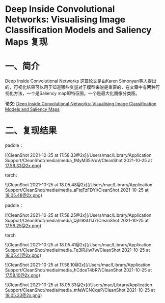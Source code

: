 #  Deep Inside Convolutional Networks: Visualising Image Classification Models and Saliency Maps  复现



# 一、简介

Deep Inside Convolutional Networks 这篇论文是由Karen Simonyan等人提出的，可视化结果可以用于知道哪些变量对于模型来说是重要的，在文章中有两种可视化方法，一个是Saliency map即特征图，一个是最大化图像分类图。

**论文**: [Deep Inside Convolutional Networks: Visualising Image Classification Models and Saliency Maps](https://arxiv.org/pdf/1312.6034v2.pdf)



# 二、复现结果

paddle：

![CleanShot 2021-10-25 at 17.58.33@2x](/Users/mac/Library/Application Support/CleanShot/media/media_fMyM35IVuV/CleanShot 2021-10-25 at 17.58.33@2x.png)

torch:

![CleanShot 2021-10-25 at 18.05.48@2x](/Users/mac/Library/Application Support/CleanShot/media/media_aFtqTzFDYi/CleanShot 2021-10-25 at 18.05.48@2x.png)



paddle：

![CleanShot 2021-10-25 at 17.58.25@2x](/Users/mac/Library/Application Support/CleanShot/media/media_QjhI9SU1J7/CleanShot 2021-10-25 at 17.58.25@2x.png)

torch

![CleanShot 2021-10-25 at 18.05.41@2x](/Users/mac/Library/Application Support/CleanShot/media/media_Tq3IRJlw7w/CleanShot 2021-10-25 at 18.05.41@2x.png)



![CleanShot 2021-10-25 at 17.58.10@2x](/Users/mac/Library/Application Support/CleanShot/media/media_hCdoeT4bR7/CleanShot 2021-10-25 at 17.58.10@2x.png)

![CleanShot 2021-10-25 at 18.05.33@2x](/Users/mac/Library/Application Support/CleanShot/media/media_mfeWCNCqeP/CleanShot 2021-10-25 at 18.05.33@2x.png)

